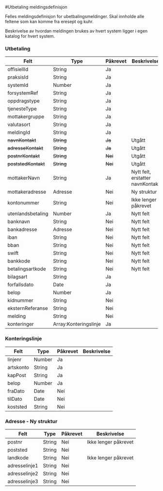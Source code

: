 #Utbetaling meldingsdefinisjon

Felles meldingsdefinisjon for ubetbalingsmeldinger. Skal innholde alle feltene som kan komme fra eresept og kuhr.

Beskrivelse av hvordan meldingen brukes av hvert system ligger i egen katalog for hvert system.

### Utbetaling
Felt | Type | Påkrevet | Beskrivelse 
-----|------ |------ |-------------------
offisiellId |String | Ja | 
praksisId | String | Ja | 
systemId | Number | Ja| 
forsystemRef|String| Ja | 
oppdragstype|String| Ja | 
tjenesteType|String| Ja | 
mottakergruppe|String| Ja | 
valutasort|String| Ja | 
meldingId | String | Ja |  
~~navnKontakt~~ | ~~String~~ | ~~Ja~~ | Utgått
~~adresseKontakt~~ | ~~String~~ | ~~Ja~~ | Utgått
~~postnrKontakt~~ | ~~String~~ | ~~Nei~~ | Utgått
~~poststedKontakt~~ | ~~String~~ | ~~Nei~~ | Utgått
mottakerNavn | String | Ja | Nytt felt, erstatter navnKontakt
mottakeradresse | Adresse | Nei | Ny struktur
kontonummer | String | Nei | Ikke lenger påkrevet
utenlandsbetaling | Number | Ja | Nytt felt
banknavn | String | Nei | Nytt felt
bankadresse | Adresse | Nei | Nytt felt
iban | String | Nei | Nytt felt
bban | String | Nei | Nytt felt
swift | String | Nei | Nytt felt
bankkode | String | Nei | Nytt felt
betalingsartkode | String | Nei | Nytt felt
bilagsart | String | Ja | 
forfallsdato | Date| Ja | 
belop | Number | Ja | 
kidnummer | String | Nei | 
eksternReferanse | String| Nei |
melding | String | Nei |
konteringer | Array:Konteringslinje | Ja | 

### Konteringslinje
Felt | Type | Påkrevet | Beskrivelse 
-----|----- |----- |--------------------
linjenr | Number | Ja | 
artskonto | String | Ja |
kapPost | String | Ja |
belop | Number | Ja |
fraDato | Date | Nei |
tilDato | Date | Nei |
koststed | String | Nei | 


### Adresse - Ny struktur
Felt | Type | Påkrevet | Beskrivelse 
-----|----- |----- |--------------------
postnr | String | Nei | Ikke lenger påkrevet
poststed | String | Nei | 
landkode | String | Nei | Ikke lenger påkrevet
adresselinje1 | String | Nei |
adresselinje2 | String | Nei |
adresselinje3 | String | Nei |

